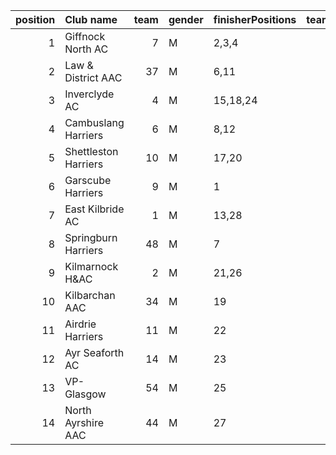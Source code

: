 |   position | Club name            |   team | gender   | finisherPositions   |   teamPoints |   penaltyPoints |   totalPoints |   totalFinishers | Website                               |
|-----------:|:---------------------|-------:|:---------|:--------------------|-------------:|----------------:|--------------:|-----------------:|:--------------------------------------|
|          1 | Giffnock North AC    |      7 | M        | 2,3,4               |            9 |               0 |             9 |                8 | https://www.giffnocknorth.co.uk/      |
|          2 | Law & District AAC   |     37 | M        | 6,11                |           17 |              38 |            55 |                2 | http://www.lawaac.co.uk/              |
|          3 | Inverclyde AC        |      4 | M        | 15,18,24            |           57 |               0 |            57 |                3 | https://www.inverclydeac.org/         |
|          4 | Cambuslang Harriers  |      6 | M        | 8,12                |           20 |              38 |            58 |                2 | https://cambuslangharriers.org/       |
|          5 | Shettleston Harriers |     10 | M        | 17,20               |           37 |              38 |            75 |                2 | http://shettlestonharriers.org.uk/    |
|          6 | Garscube Harriers    |      9 | M        | 1                   |            1 |              76 |            77 |                1 | https://www.garscubeharriers.org.uk/  |
|          7 | East Kilbride AC     |      1 | M        | 13,28               |           41 |              38 |            79 |                2 | http://www.ekac.org.uk/               |
|          8 | Springburn Harriers  |     48 | M        | 7                   |            7 |              76 |            83 |                1 | https://www.springburnharriers.co.uk/ |
|          9 | Kilmarnock H&AC      |      2 | M        | 21,26               |           47 |              38 |            85 |                2 | http://www.kilmarnockharriers.com/    |
|         10 | Kilbarchan AAC       |     34 | M        | 19                  |           19 |              76 |            95 |                1 | https://kilbarchanaac.org.uk/         |
|         11 | Airdrie Harriers     |     11 | M        | 22                  |           22 |              76 |            98 |                1 | http://airdrieharriers.org/           |
|         12 | Ayr Seaforth AC      |     14 | M        | 23                  |           23 |              76 |            99 |                1 | https://www.ayrseaforth.co.uk/        |
|         13 | VP-Glasgow           |     54 | M        | 25                  |           25 |              76 |           101 |                1 | nan                                   |
|         14 | North Ayrshire AAC   |     44 | M        | 27                  |           27 |              76 |           103 |                1 | https://naathletics.co.uk/            |